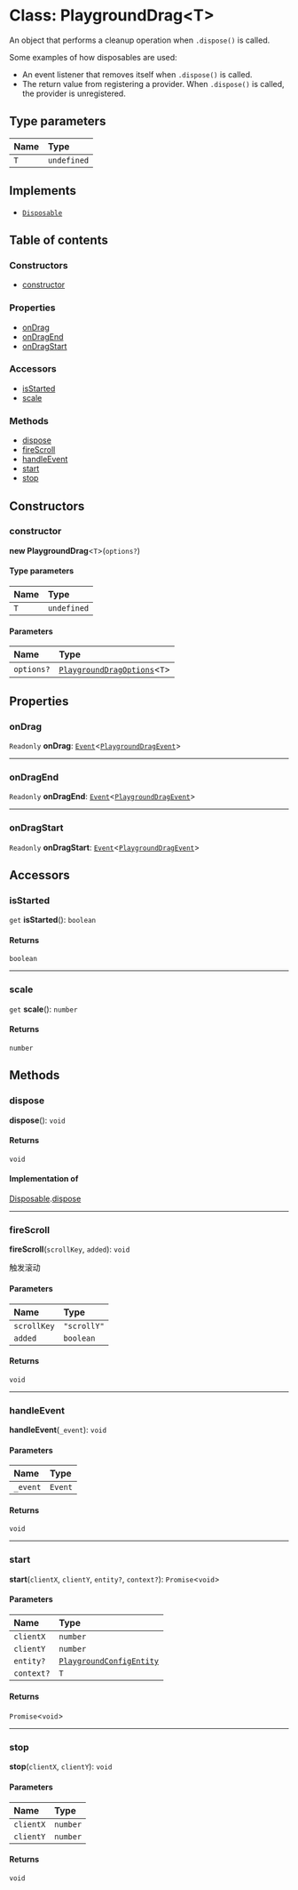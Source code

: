 # Class: PlaygroundDrag\<T>

An object that performs a cleanup operation when `.dispose()` is called.

Some examples of how disposables are used:

* An event listener that removes itself when `.dispose()` is called.
* The return value from registering a provider. When `.dispose()` is called, the provider is unregistered.

## Type parameters

| Name | Type |
| :------ | :------ |
| `T` | `undefined` |

## Implements

* [`Disposable`](/en/auto-docs/fixed-layout-editor/interfaces/Disposable-1.md)

## Table of contents

### Constructors

* [constructor](/en/auto-docs/fixed-layout-editor/classes/PlaygroundDrag-1.md#constructor)

### Properties

* [onDrag](/en/auto-docs/fixed-layout-editor/classes/PlaygroundDrag-1.md#ondrag)
* [onDragEnd](/en/auto-docs/fixed-layout-editor/classes/PlaygroundDrag-1.md#ondragend)
* [onDragStart](/en/auto-docs/fixed-layout-editor/classes/PlaygroundDrag-1.md#ondragstart)

### Accessors

* [isStarted](/en/auto-docs/fixed-layout-editor/classes/PlaygroundDrag-1.md#isstarted)
* [scale](/en/auto-docs/fixed-layout-editor/classes/PlaygroundDrag-1.md#scale)

### Methods

* [dispose](/en/auto-docs/fixed-layout-editor/classes/PlaygroundDrag-1.md#dispose)
* [fireScroll](/en/auto-docs/fixed-layout-editor/classes/PlaygroundDrag-1.md#firescroll)
* [handleEvent](/en/auto-docs/fixed-layout-editor/classes/PlaygroundDrag-1.md#handleevent)
* [start](/en/auto-docs/fixed-layout-editor/classes/PlaygroundDrag-1.md#start)
* [stop](/en/auto-docs/fixed-layout-editor/classes/PlaygroundDrag-1.md#stop)

## Constructors

### constructor

**new PlaygroundDrag**<`T`>(`options?`)

#### Type parameters

| Name | Type |
| :------ | :------ |
| `T` | `undefined` |

#### Parameters

| Name | Type |
| :------ | :------ |
| `options?` | [`PlaygroundDragOptions`](/en/auto-docs/fixed-layout-editor/interfaces/PlaygroundDragOptions.md)<`T`> |

## Properties

### onDrag

`Readonly` **onDrag**: [`Event`](/en/auto-docs/fixed-layout-editor/interfaces/Event-1.md)<[`PlaygroundDragEvent`](/en/auto-docs/fixed-layout-editor/interfaces/PlaygroundDragEvent.md)>

***

### onDragEnd

`Readonly` **onDragEnd**: [`Event`](/en/auto-docs/fixed-layout-editor/interfaces/Event-1.md)<[`PlaygroundDragEvent`](/en/auto-docs/fixed-layout-editor/interfaces/PlaygroundDragEvent.md)>

***

### onDragStart

`Readonly` **onDragStart**: [`Event`](/en/auto-docs/fixed-layout-editor/interfaces/Event-1.md)<[`PlaygroundDragEvent`](/en/auto-docs/fixed-layout-editor/interfaces/PlaygroundDragEvent.md)>

## Accessors

### isStarted

`get` **isStarted**(): `boolean`

#### Returns

`boolean`

***

### scale

`get` **scale**(): `number`

#### Returns

`number`

## Methods

### dispose

**dispose**(): `void`

#### Returns

`void`

#### Implementation of

[Disposable](/en/auto-docs/fixed-layout-editor/interfaces/Disposable-1.md).[dispose](/en/auto-docs/fixed-layout-editor/interfaces/Disposable-1.md#dispose)

***

### fireScroll

**fireScroll**(`scrollKey`, `added`): `void`

触发滚动

#### Parameters

| Name | Type |
| :------ | :------ |
| `scrollKey` | `"scrollY"` | `"scrollX"` |
| `added` | `boolean` |

#### Returns

`void`

***

### handleEvent

**handleEvent**(`_event`): `void`

#### Parameters

| Name | Type |
| :------ | :------ |
| `_event` | `Event` |

#### Returns

`void`

***

### start

**start**(`clientX`, `clientY`, `entity?`, `context?`): `Promise`<`void`>

#### Parameters

| Name | Type |
| :------ | :------ |
| `clientX` | `number` |
| `clientY` | `number` |
| `entity?` | [`PlaygroundConfigEntity`](/en/auto-docs/fixed-layout-editor/classes/PlaygroundConfigEntity.md) |
| `context?` | `T` |

#### Returns

`Promise`<`void`>

***

### stop

**stop**(`clientX`, `clientY`): `void`

#### Parameters

| Name | Type |
| :------ | :------ |
| `clientX` | `number` |
| `clientY` | `number` |

#### Returns

`void`
